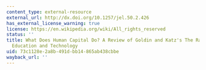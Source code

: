 ```yaml
---
content_type: external-resource
external_url: http://dx.doi.org/10.1257/jel.50.2.426
has_external_license_warning: true
license: https://en.wikipedia.org/wiki/All_rights_reserved
status: ''
title: What Does Human Capital Do? A Review of Goldin and Katz's The Race between
  Education and Technology
uid: 73c1128e-2a8b-491d-bb14-865ab438cbbe
wayback_url: ''
---
```

